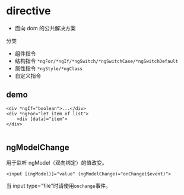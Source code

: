 # directive

- 面向 dom 的公共解决方案

分类

- 组件指令
- 结构指令 `*ngFor/*ngIf/*ngSwitch/*ngSwitchCase/*ngSwitchDefault`
- 属性指令 `*ngStyle/*ngClass`
- 自定义指令

## demo

```
<div *ngIf="boolean">...</div>
<div *ngFor="let item of list">
    <div [data]="item">
</div>


```

## ngModelChange

用于监听 ngModel（双向绑定）的值改变。

```
<input [(ngModel)]="value" (ngModelChange)="onChange($event)">
```

当 input type="file"时请使用`onchange`事件。
